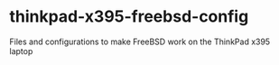 # thinkpad-x395-freebsd-config
Files and configurations to make FreeBSD work on the ThinkPad x395 laptop
